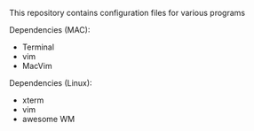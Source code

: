 This repository contains configuration files for various programs

Dependencies (MAC):

* Terminal
* vim
* MacVim

Dependencies (Linux):

* xterm
* vim
* awesome WM

